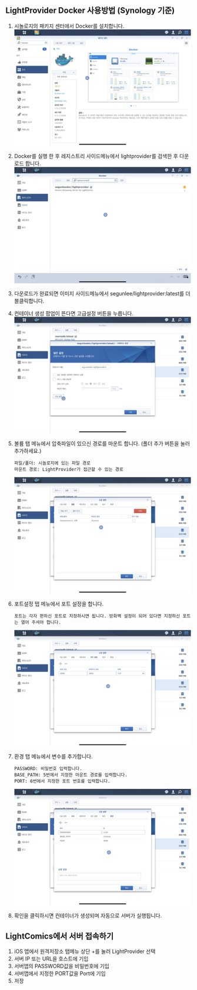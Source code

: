 ## LightProvider Docker 사용방법 (Synology 기준)

1.  시놀로지의 패키지 센터에서 Docker를 설치합니다.
    ![FE3D862B-F8F8-4AA1-B726-F1B7D495BA14_1_105_c](README_docker/FE3D862B-F8F8-4AA1-B726-F1B7D495BA14_1_105_c.jpeg)

2. Docker를 실행 한 후 레지스트리 사이드메뉴에서 lightprovider를 검색한 후 다운로드 합니다.
    ![482475AB-0D26-460F-A054-215F095E0795_1_105_c](README_docker/482475AB-0D26-460F-A054-215F095E0795_1_105_c.jpeg)

3. 다운로드가 완료되면 이미지 사이드메뉴에서 segunlee/lightprovider:latest를 더블클릭합니다.

4. 컨테이너 생성 팝업이 뜬다면 고급설정 버튼을 누릅니다.
    ![18F1956C-8583-4320-9E89-E1519C66EFDE_1_105_c](README_docker/18F1956C-8583-4320-9E89-E1519C66EFDE_1_105_c.jpeg)

5. 볼륨 탭 메뉴에서 압축파일이 있으신 경로를 마운트 합니다. (폴더 추가 버튼을 눌러 추가하세요.)

    ```
    파일/폴더: 시놀로지에 있는 파일 경로
    마운트 경로: LightProvider가 접근할 수 있는 경로
    ```

    ![88539927-661F-4326-88F5-C8AAA5076D65_1_105_c](README_docker/88539927-661F-4326-88F5-C8AAA5076D65_1_105_c.jpeg)

6. 포트설정 탭 메뉴에서 포트 설정을 합니다.

    ```
    포트는 각자 편하신 포트로 지정하시면 됩니다. 방화벽 설정이 되어 있다면 지정하신 포트는 열어 주셔야 합니다.
    ```

    ![486D6E7F-6494-4C72-812B-1D7C5DFBA5DC_1_105_c](README_docker/486D6E7F-6494-4C72-812B-1D7C5DFBA5DC_1_105_c.jpeg)

7. 환경 탭 메뉴에서 변수를 추가합니다.

    ```
    PASSWORD: 비밀번호 입력합니다.
    BASE_PATH: 5번에서 지정한 마운트 경로를 입력합니다.
    PORT: 6번에서 지정한 포트 번호를 입력합니다.
    ```

    ![B1C13005-A3AD-485F-AFA2-3E531296D7EE_1_105_c](README_docker/B1C13005-A3AD-485F-AFA2-3E531296D7EE_1_105_c.jpeg)

8. 확인을 클릭하시면 컨테이너가 생성되며 자동으로 서버가 실행됩니다.






## LightComics에서 서버 접속하기

1. iOS 앱에서 원격저장소 탭메뉴 상단 +를 눌러 LightProvider 선택
2. 서버 IP 또는 URL을 호스트에 기입
3. 서버앱의 PASSWORD값을 비밀번호에 기입
4. 서버앱에서 지정한 PORT값을 Port에 기입
5. 저장